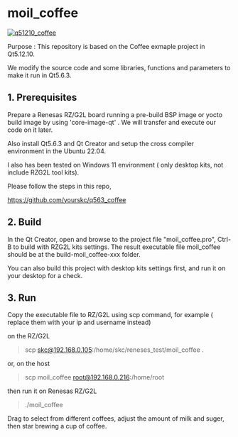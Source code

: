 # moil_coffee

[![q51210_coffee](https://img.youtube.com/vi/it3XaNYqQ_c/0.jpg)](https://www.youtube.com/watch?v=it3XaNYqQ_c)   

Purpose : This repository is based on the Coffee exmaple project in Qt5.12.10.

We modify the source code and some libraries, functions and parameters to make it run in Qt5.6.3.

## 1. Prerequisites

Prepare a Renesas RZ/G2L board running a pre-build BSP image or yocto build image by using 'core-image-qt' . We will transfer and execute our code on it later.

Also install Qt5.6.3 and Qt Creator and setup the cross compiler environment in the Ubuntu 22.04. 

I also has been tested on Windows 11 environment ( only desktop kits, not include RZG2L tool kits).

Please follow the steps in this repo, 

https://github.com/yourskc/q563_coffee

## 2. Build 

In the Qt Creator, open and browse to the project file "moil_coffee.pro", 
Ctrl-B to build with RZG2L kits
settings. 
The result executable file moil_coffee should be at the build-moil_coffee-xxx folder.   

You can also build this project with desktop kits settings first, and run it on your desktop for a check. 

## 3. Run

Copy the executable file to RZ/G2L using scp command, for example 
( replace them with your ip and username instead)

on the RZ/G2L
> scp skc@192.168.0.105:/home/skc/reneses_test/moil_coffee .

or, on the host
> scp moil_coffee root@192.168.0.216:/home/root

then run it on Renesas RZ/G2L

>./moil_coffee

Drag to select from different coffees, adjust the amount of milk and suger, then star brewing a cup of coffee. 


     

